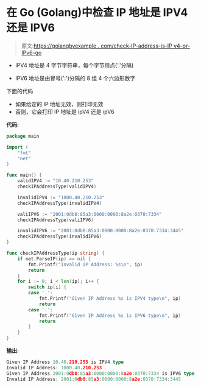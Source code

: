 # 在 Go (Golang)中检查 IP 地址是 IPV4 还是 IPV6

> 原文:[https://golangbyexample . com/check-IP-address-is-IP v4-or-IPv6-go](https://golangbyexample.com/check-ip-address-is-ipv4-or-ipv6-go)

*   IPV4 地址是 4 字节字符串，每个字节用点('.'分隔)

*   IPV6 地址是由冒号(':')分隔的 8 组 4 个六边形数字

下面的代码

*   如果给定的 IP 地址无效，则打印无效
*   否则，它会打印 IP 地址是 ipV4 还是 ipV6

**代码:**

```go
package main

import (
    "fmt"
    "net"
)

func main() {
    validIPV4 := "10.40.210.253"
    checkIPAddressType(validIPV4)

    invalidIPV4 := "1000.40.210.253"
    checkIPAddressType(invalidIPV4)

    valiIPV6 := "2001:0db8:85a3:0000:0000:8a2e:0370:7334"
    checkIPAddressType(valiIPV6)

    invalidIPV6 := "2001:0db8:85a3:0000:0000:8a2e:0370:7334:3445"
    checkIPAddressType(invalidIPV6)
}

func checkIPAddressType(ip string) {
    if net.ParseIP(ip) == nil {
        fmt.Printf("Invalid IP Address: %s\n", ip)
        return
    }
    for i := 0; i < len(ip); i++ {
        switch ip[i] {
        case '.':
            fmt.Printf("Given IP Address %s is IPV4 type\n", ip)
            return
        case ':':
            fmt.Printf("Given IP Address %s is IPV6 type\n", ip)
            return
        }
    }
}
```

**输出:**

```go
Given IP Address 10.40.210.253 is IPV4 type
Invalid IP Address: 1000.40.210.253
Given IP Address 2001:0db8:85a3:0000:0000:8a2e:0370:7334 is IPV6 type
Invalid IP Address: 2001:0db8:85a3:0000:0000:8a2e:0370:7334:3445
```